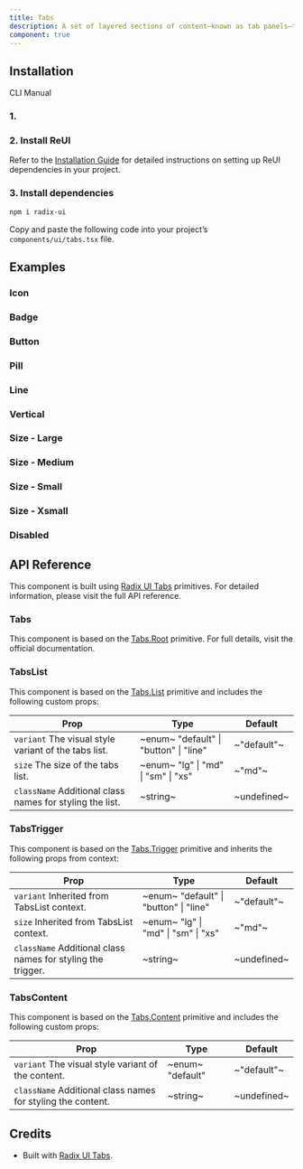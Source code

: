 ```yaml
---
title: Tabs
description: A set of layered sections of content—known as tab panels—that are displayed one at a time.
component: true
---
```


## Installation

  CLI
  Manual

### 1. 

### 2. Install ReUI

Refer to the [Installation Guide](/docs/installation) for detailed instructions on setting up ReUI dependencies in your project.

### 3. Install dependencies

```bash
npm i radix-ui
```

Copy and paste the following code into your project’s `components/ui/tabs.tsx` file.

## Examples

### Icon

### Badge

### Button

### Pill

### Line

### Vertical

### Size - Large

### Size - Medium

### Size - Small

### Size - Xsmall

### Disabled

## API Reference

This component is built using [Radix UI Tabs](https://www.radix-ui.com/primitives/docs/components/tabs) primitives. For detailed information, please visit the full API reference.

### Tabs

This component is based on the [Tabs.Root](https://www.radix-ui.com/primitives/docs/components/tabs#root) primitive. For full details, visit the official documentation.

### TabsList

This component is based on the [Tabs.List](https://www.radix-ui.com/primitives/docs/components/tabs#list) primitive and includes the following custom props:

| **Prop**                                                                            | **Type**                                                            | **Default** |
| ----------------------------------------------------------------------------------- | ------------------------------------------------------------------- | ----------- |
| `variant` The visual style variant of the tabs list.     | ~enum~  "default" \| "button" \| "line"  | ~"default"~ |
| `size` The size of the tabs list.                        | ~enum~  "lg" \| "md" \| "sm" \| "xs"     | ~"md"~      |
| `className` Additional class names for styling the list. | ~string~                                                            | ~undefined~ |

### TabsTrigger

This component is based on the [Tabs.Trigger](https://www.radix-ui.com/primitives/docs/components/tabs#trigger) primitive and inherits the following props from context:

| **Prop**                                                                               | **Type**                                                            | **Default** |
| -------------------------------------------------------------------------------------- | ------------------------------------------------------------------- | ----------- |
| `variant` Inherited from TabsList context.                  | ~enum~  "default" \| "button" \| "line"  | ~"default"~ |
| `size` Inherited from TabsList context.                     | ~enum~  "lg" \| "md" \| "sm" \| "xs"     | ~"md"~      |
| `className` Additional class names for styling the trigger. | ~string~                                                            | ~undefined~ |

### TabsContent

This component is based on the [Tabs.Content](https://www.radix-ui.com/primitives/docs/components/tabs#content) primitive and includes the following custom props:

| **Prop**                                                                               | **Type**                                      | **Default** |
| -------------------------------------------------------------------------------------- | --------------------------------------------- | ----------- |
| `variant` The visual style variant of the content.          | ~enum~  "default"  | ~"default"~ |
| `className` Additional class names for styling the content. | ~string~                                      | ~undefined~ |

## Credits

- Built with [Radix UI Tabs](https://www.radix-ui.com/primitives/docs/components/tabs).